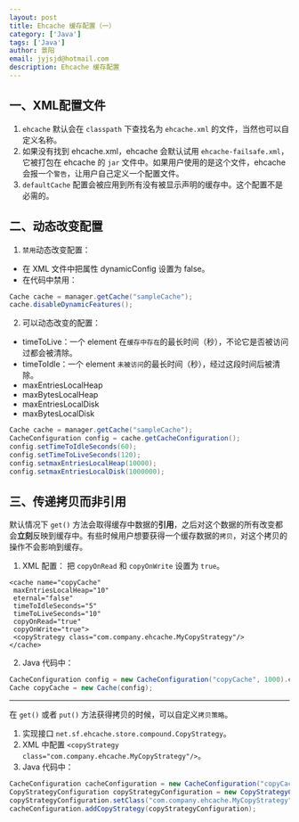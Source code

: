 ```yaml
---
layout: post
title: Ehcache 缓存配置（一）
category: ['Java']
tags: ['Java']
author: 景阳
email: jyjsjd@hotmail.com
description: Ehcache 缓存配置
---
```


## 一、XML配置文件
1. `ehcache` 默认会在 `classpath` 下查找名为 `ehcache.xml` 的文件，当然也可以自定义名称。
2. 如果没有找到 ehcache.xml，ehcache 会默认试用 `ehcache-failsafe.xml`，它被打包在 ehcache 的 `jar` 文件中。如果用户使用的是这个文件，ehcache 会报一个`警告`，让用户自己定义一个配置文件。
3. `defaultCache` 配置会被应用到所有没有被显示声明的缓存中。这个配置不是必需的。

## 二、动态改变配置
1. `禁用`动态改变配置：
  * 在 XML 文件中把属性 dynamicConfig 设置为 false。
  * 在代码中禁用：
  ```java
  Cache cache = manager.getCache("sampleCache");
  cache.disableDynamicFeatures();
  ```
2. 可以动态改变的配置：
  * timeToLive：一个 element 在`缓存中存在`的最长时间（秒），不论它是否被访问过都会被清除。
  * timeToIdle：一个 element `未被访问`的最长时间（秒），经过这段时间后被清除。
  * maxEntriesLocalHeap
  * maxBytesLocalHeap
  * maxEntriesLocalDisk
  * maxBytesLocalDisk
  ```java
  Cache cache = manager.getCache("sampleCache");
  CacheConfiguration config = cache.getCacheConfiguration();
  config.setTimeToIdleSeconds(60);
  config.setTimeToLiveSeconds(120);
  config.setmaxEntriesLocalHeap(10000);
  config.setmaxEntriesLocalDisk(1000000);
  ```

## 三、传递拷贝而非引用
默认情况下 `get()` 方法会取得缓存中数据的**引用**，之后对这个数据的所有改变都会**立刻**反映到缓存中。有些时候用户想要获得一个缓存数据的`拷贝`，对这个拷贝的操作不会影响到缓存。

1. XML 配置： 把 `copyOnRead` 和 `copyOnWrite` 设置为 `true`。
```
<cache name="copyCache"
 maxEntriesLocalHeap="10"
 eternal="false"
 timeToIdleSeconds="5"
 timeToLiveSeconds="10"
 copyOnRead="true"
 copyOnWrite="true">
 <copyStrategy class="com.company.ehcache.MyCopyStrategy"/>
</cache>
```
2. Java 代码中：
```java
CacheConfiguration config = new CacheConfiguration("copyCache", 1000).copyOnRead(true).copyOnWrite(true);
Cache copyCache = new Cache(config);
```

---

在 `get()` 或者 `put()` 方法获得拷贝的时候，可以自定义`拷贝策略`。

1. 实现接口 `net.sf.ehcache.store.compound.CopyStrategy`。
2. XML 中配置 `<copyStrategy class="com.company.ehcache.MyCopyStrategy"/>`。
3. Java 代码中：
```java
CacheConfiguration cacheConfiguration = new CacheConfiguration("copyCache", 10);
CopyStrategyConfiguration copyStrategyConfiguration = new CopyStrategyConfiguration();
copyStrategyConfiguration.setClass("com.company.ehcache.MyCopyStrategy");
cacheConfiguration.addCopyStrategy(copyStrategyConfiguration);
```
